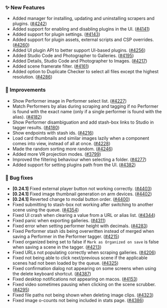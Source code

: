 ### ✨ New Features
* Added manager for installing, updating and uninstalling scrapers and plugins. ([#4242](https://github.com/stashapp/stash/pull/4242))
* Added support for enabling and disabling plugins in the UI. ([#4141](https://github.com/stashapp/stash/pull/4141))
* Added support for plugin settings. ([#4143](https://github.com/stashapp/stash/pull/4143))
* Added support for plugin assets, external scripts and CSP overrides. ([#4260](https://github.com/stashapp/stash/pull/4260))
* Added UI plugin API to better support UI-based plugins. ([#4256](https://github.com/stashapp/stash/pull/4256))
* Added Studio Code and Photographer to Galleries. ([#4195](https://github.com/stashapp/stash/pull/4195))
* Added Details, Studio Code and Photographer to Images. ([#4217](https://github.com/stashapp/stash/pull/4217))
* Added scene framerate filter. ([#4161](https://github.com/stashapp/stash/pull/4161))
* Added option to Duplicate Checker to select all files except the highest resolution. ([#4286](https://github.com/stashapp/stash/pull/4286))

### 🎨 Improvements
* Show Performer image in Performer select list. ([#4227](https://github.com/stashapp/stash/pull/4227))
* Match Performers by alias during scraping and tagging if no Performer is found with the exact name (only if a single performer is found with the alias). ([#4182](https://github.com/stashapp/stash/pull/4182))
* Show Performer disambiguation and add stash-box links to Studio in tagger results. ([#4180](https://github.com/stashapp/stash/pull/4180))
* Show endpoints with stash ids. ([#4216](https://github.com/stashapp/stash/pull/4216))
* Load card thumbnails and similar images lazily when a component comes into view, instead of all at once. ([#4228](https://github.com/stashapp/stash/pull/4228))
* Made the random sorting more random. ([#4246](https://github.com/stashapp/stash/pull/4246))
* Added more VR projection modes. ([#3799](https://github.com/stashapp/stash/pull/3799))
* Improved the filtering behaviour when selecting a folder. ([#4277](https://github.com/stashapp/stash/pull/4277))
* Added support for setting plugins path from the UI. ([#4382](https://github.com/stashapp/stash/pull/4382))

### 🐛 Bug fixes
* **[0.24.1]** Fixed external player button not working correctly. ([#4403](https://github.com/stashapp/stash/pull/4403))
* **[0.24.1]** Fixed image thumbnail generation on arm devices. ([#4402](https://github.com/stashapp/stash/pull/4402))
* **[0.24.1]** Reverted change to modal button order. ([#4400](https://github.com/stashapp/stash/pull/4400))
* Fixed submitting to stash-box not working after switching to another scene using the queue. ([#4354](https://github.com/stashapp/stash/pull/4354))
* Fixed UI crash when clearing a value from a URL or alias list. ([#4344](https://github.com/stashapp/stash/pull/4344))
* Fixed panic when exporting galleries. ([#4311](https://github.com/stashapp/stash/pull/4311))
* Fixed error when setting performer height with decimals. ([#4283](https://github.com/stashapp/stash/pull/4283))
* Fixed Performer stash ids being overwritten instead of merged when saving a Performer in the Performer tagger. ([#4215](https://github.com/stashapp/stash/pull/4215))
* Fixed organized being set to false if `Mark as Organized on save` is false when saving a scene in the tagger. ([#4213](https://github.com/stashapp/stash/pull/4213))
* Fixed URLs not populating correctly when scraping galleries. ([#4206](https://github.com/stashapp/stash/pull/4206))
* Fixed not being able to click next/previous scene if the applicable scenes had not been loaded by the queue. ([#4325](https://github.com/stashapp/stash/pull/4325))
* Fixed confirmation dialog not appearing on some screens when using the delete keyboard shortcut. ([#4387](https://github.com/stashapp/stash/pull/4387))
* Fixed desktop notifications not appearing on macos. ([#4153](https://github.com/stashapp/stash/pull/4153))
* Fixed video sometimes pausing when clicking on the scene scrubber. ([#4295](https://github.com/stashapp/stash/pull/4295))
* Fixed file paths not being shown when deleting image clips. ([#4323](https://github.com/stashapp/stash/pull/4323))
* Fixed image o-counts not being included in stats page. ([#4386](https://github.com/stashapp/stash/pull/4323))
